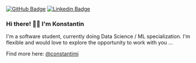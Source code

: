[![GitHub Badge](https://img.shields.io/badge/GitHub-100000?style=flat-square&logo=github&logoColor=white)](https://github.com/constantimi) [![Linkedin Badge](https://img.shields.io/badge/LinkedIn-0077B5?style=flat-square&logo=linkedin&logoColor=white)](https://www.linkedin.com/in/constantimi/)

### Hi there! 👋🏻 I'm Konstantin
I'm a software student, currently doing  Data Science / ML specialization. I'm flexible and would love to explore the opportunity to work with you …

Find more here: [@constantimi](https://beacons.page/constantimi)

<!--
**constantimi/constantimi** is a ✨ _special_ ✨ repository because its `README.md` (this file) appears on your GitHub profile.

Here are some ideas to get you started:

- 🌱 I’m currently working on ...
- 🌱 I’m currently learning ...
- 👯 I’m looking to collaborate on ...
- 🤔 I’m looking for help with ...
- 💬 Ask me about ...
- 📫 How to reach me: ...
- 😄 Pronouns: ...
- ⚡ Fun fact: ...
-->

